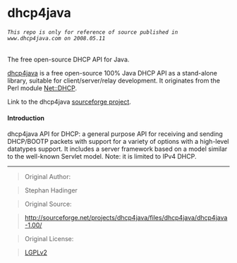 # dhcp4java

###### `This repo is only for reference of source published in www.dhcp4java.com on 2008.05.11`

The free open-source DHCP API for Java.

[dhcp4java](http://www.dhcp4java.com/) is a free open-source 100% Java DHCP API as a stand-alone library, suitable for client/server/relay development. It originates from the Perl module [Net::DHCP](http://search.cpan.org/~shadinger/Net-DHCP/). 

Link to the dhcp4java [sourceforge project](http://sourceforge.net/projects/dhcp4java/).

#### Introduction

dhcp4java API for DHCP: a general purpose API for receiving and sending DHCP/BOOTP packets with support for a variety of options with a high-level datatypes support. It includes a server framework based on a model similar to the well-known Servlet model. Note: it is limited to IPv4 DHCP.

---

> Original Author:

> Stephan Hadinger

> Original Source:

> http://sourceforge.net/projects/dhcp4java/files/dhcp4java/dhcp4java-1.00/

> Original License:

> [LGPLv2](http://www.gnu.org/licenses/lgpl-2.1.html)